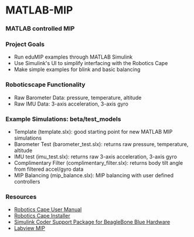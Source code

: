 # MATLAB-MIP
### MATLAB controlled MIP

### Project Goals
* Run eduMIP examples through MATLAB Simulink
* Use Simulink's UI to simplify interfacing with the Robotics Cape
* Make simple examples for blink and basic balancing

### Roboticscape Functionality
* Raw Barometer Data: pressure, temperature, altitude
* Raw IMU Data: 3-axis acceleration, 3-axis gyro

### Example Simulations: beta/test_models
* Template (template.slx): good starting point for new MATLAB MIP simulations
* Barometer Test (barometer_test.slx): returns raw pressure, temperature, altitude
* IMU test (imu_test.slx): returns raw 3-axis acceleration, 3-axis gyro
* Complimentary Filter (complimentary_filter.slx): returns body tilt angle from filtered accel/gyro data
* MIP Balancing (mip_balance.slx): MIP balancing with user defined controllers

### Resources
* [Robotics Cape User Manual](http://strawsondesign.com/#!manual-install)
* [Robotics Cape Installer](https://github.com/StrawsonDesign/Robotics_Cape_Installer/releases)
* [Simulink Coder Support Package for BeagleBone Blue Hardware](https://www.mathworks.com/matlabcentral/fileexchange/64925-simulink-coder-support-package-for-beaglebone-blue-hardware)
* [Labview MIP](https://github.com/ktalke12/Labview-MiP)
